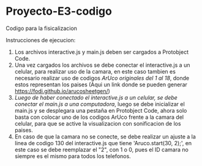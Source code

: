 # Proyecto-E3-codigo
Codigo para la fisicalizacion


Instrucciones de ejecucion:

1. Los archivos interactive.js y main.js deben ser cargados a Protobject Code.
2. Una vez cargados los archivos se debe conectar el interactive.js a un celular, para realizar uso de la camara, en este caso tambien es necesario realizar uso de codigos *ArUco originales del 1 al 18*, donde estos representan los paises (Aqui un link donde se pueden generar https://fodi.github.io/arucosheetgen/)
3. *Luego de haber conectado el interactive.js a un celular, se debe conectar el main.js a una computadora*, luego se debe inicializar el main.js y se desplegara una pestaña en Protobject Code, ahora solo basta con colocar uno de los codigos ArUco frente a la camara del celular, para que se active la visualizacion con sonificacion de los paises.
4.  En caso de que la camara no se conecte, se debe realizar un ajuste a la linea de codigo 130 del interactive.js que tiene 'Aruco.start(30, 2);', en este caso se debe reemplazar el "2", con 1 o 0, pues el ID camara no siempre es el mismo para todos los telefonos.

